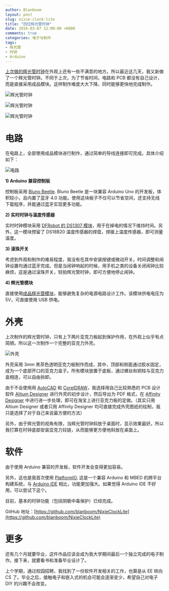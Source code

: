 ```yaml
---
author: Blanboom
layout: post
slug: nixie-clock-lite
title: "四位辉光管时钟"
date: 2016-03-07 12:00:00 +0800
comments: true
categories: 电子与制作
tags:
- 辉光管
- 时钟
- Arduino
---
```


[上次做的辉光管时钟](http://blanboom.org/qs30-1-nixie-clock.html)在外观上还有一些不满意的地方。所以最近这几天，我又新做了一个辉光管时钟。不同于上次，为了节省时间，电路和 PCB 都没有自己设计，而是直接采用成品模块。这样制作难度大大下降，同时能够更快地完成制作。

![辉光管时钟](http://blanboom.org/images/2016/03/nixie-photo-1.jpg)

<!-- more -->

![辉光管时钟](http://blanboom.org/images/2016/03/nixie-photo-2.jpg)

![辉光管时钟](http://blanboom.org/images/2016/03/nixie-photo-3.jpg)

# 电路

在电路上，全部使用成品模块进行制作，通过简单的导线连接即可完成。具体介绍如下：

![电路](http://blanboom.org/images/2016/03/nixie-circuit.png)

**1) Arduino 兼容控制板**

控制板采用 [Bluno Beetle](http://www.dfrobot.com.cn/goods.php?id=1097). Bluno Beetle 是一块兼容 Arduino Uno 的开发板，体积较小，且内置了蓝牙 4.0 功能。使用这块板子不仅可以节省空间，还支持无线下载程序，并能通过蓝牙实现更多功能。


**2) 实时时钟与温度传感器**

实时时钟模块采用 [DFRobot 的 DS1307 模块](http://www.dfrobot.com.cn/goods.php?id=535)，用于在掉电的情况下维持时间。另外，这一模块预留了 DS18B20 温度传感器的焊盘，焊接上温度传感器，即可测量温度。

**3) 滚珠开关**

考虑到外观和制作的难易程度，我没有在其中安装按键或微动开关。时间调整和闹钟设置均通过蓝牙完成。但是当闹钟响起的时候，用手机之类的设备关闭闹钟比较麻烦，这是通过滚珠开关，轻拍辉光管时钟，即可方便地停止闹钟。

**4) 辉光管模块**

直接使用[成品辉光管模块](https://item.taobao.com/item.htm?id=15397910473)，能够避免复杂的电源电路设计工作。该模块供电电压为 5V，可直接使用 USB 供电。

# 外壳

上次制作的辉光管时钟，只有上下两片亚克力板起到保护作用，在外观上似乎有点简陋。所以这一次制作一个完整的亚克力外壳。

![外壳](http://blanboom.org/images/2016/03/nixie-case.png)

外壳采用 3mm 黑茶色透明亚克力板制作而成，其中，顶部和侧面通过胶水固定，成为一个底部开口的亚克力盒子。所有模块放置于底板，通过螺丝和铜柱与亚克力盒相连，可以自由拆卸。

由于不会使用用 [AutoCAD](http://www.autodesk.com.cn/products/autocad/overview) 和 [CorelDRAW](http://www.coreldraw.com/)，我选择用自己比较熟悉的 PCB 设计软件 [Altium Designer](http://www.altium.com) 进行外壳的初步设计，然后导出为 PDF 格式，在 [Affinity Designer](https://affinity.serif.com) 中进行进一步处理，即可在淘宝上进行亚克力板的定做。（其实只用 Altium Designer 或者只用 Affinity Designer 均可直接完成外壳图纸的绘制，我只是选择了对于自己来说最方便的方法）

另外，由于辉光管的视角有限，当辉光管时钟斜放于桌面时，显示效果最好。所以我打算在时钟底部安装亚克力铰链，从而能够更方便地斜放在桌面上。

# 软件

由于使用 Arduino 兼容的开发板，软件开发会变得更加容易。

另外，这也是我首次使用 [PlatformIO](http://platformio.org), 这是一个兼容 Arduino 和 MBED 的跨平台构建系统，与 [Arduino IDE](https://www.arduino.cc/en/Main/Software) 相比，功能更加强大。如果觉得 Arduino IDE 不好用，可以尝试下这个。

目前，基本的时钟功能（包括阴极中毒保护）已经完成。

GitHub 地址：[https://github.com/blanboom/NixieClockLite](https://github.com/blanboom/NixieClockLite)

# 更多

还有几个月就要毕业，这件作品应该会成为我大学期间最后一个独立完成的电子制作。接下来，就要看书和准备毕业设计了。

上个学期，通过校园招聘，我找到了一份软件开发相关的工作，也算是从 EE 转向 CS 了。毕业之后，接触电子和嵌入式的机会可能会逐渐变少，希望自己对电子 DIY 的兴趣不会改变。

